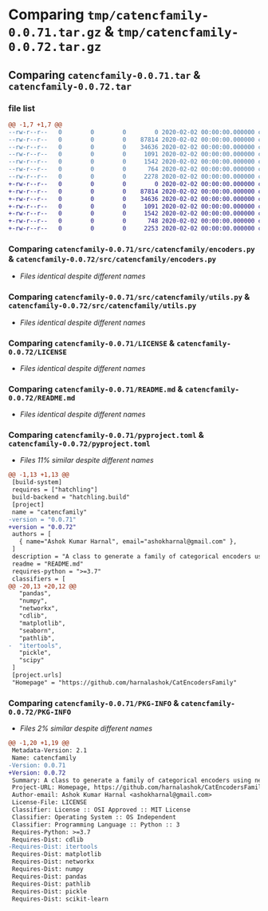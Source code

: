 # Comparing `tmp/catencfamily-0.0.71.tar.gz` & `tmp/catencfamily-0.0.72.tar.gz`

## Comparing `catencfamily-0.0.71.tar` & `catencfamily-0.0.72.tar`

### file list

```diff
@@ -1,7 +1,7 @@
--rw-r--r--   0        0        0        0 2020-02-02 00:00:00.000000 catencfamily-0.0.71/src/catencfamily/__init__.py
--rw-r--r--   0        0        0    87814 2020-02-02 00:00:00.000000 catencfamily-0.0.71/src/catencfamily/encoders.py
--rw-r--r--   0        0        0    34636 2020-02-02 00:00:00.000000 catencfamily-0.0.71/src/catencfamily/utils.py
--rw-r--r--   0        0        0     1091 2020-02-02 00:00:00.000000 catencfamily-0.0.71/LICENSE
--rw-r--r--   0        0        0     1542 2020-02-02 00:00:00.000000 catencfamily-0.0.71/README.md
--rw-r--r--   0        0        0      764 2020-02-02 00:00:00.000000 catencfamily-0.0.71/pyproject.toml
--rw-r--r--   0        0        0     2278 2020-02-02 00:00:00.000000 catencfamily-0.0.71/PKG-INFO
+-rw-r--r--   0        0        0        0 2020-02-02 00:00:00.000000 catencfamily-0.0.72/src/catencfamily/__init__.py
+-rw-r--r--   0        0        0    87814 2020-02-02 00:00:00.000000 catencfamily-0.0.72/src/catencfamily/encoders.py
+-rw-r--r--   0        0        0    34636 2020-02-02 00:00:00.000000 catencfamily-0.0.72/src/catencfamily/utils.py
+-rw-r--r--   0        0        0     1091 2020-02-02 00:00:00.000000 catencfamily-0.0.72/LICENSE
+-rw-r--r--   0        0        0     1542 2020-02-02 00:00:00.000000 catencfamily-0.0.72/README.md
+-rw-r--r--   0        0        0      748 2020-02-02 00:00:00.000000 catencfamily-0.0.72/pyproject.toml
+-rw-r--r--   0        0        0     2253 2020-02-02 00:00:00.000000 catencfamily-0.0.72/PKG-INFO
```

### Comparing `catencfamily-0.0.71/src/catencfamily/encoders.py` & `catencfamily-0.0.72/src/catencfamily/encoders.py`

 * *Files identical despite different names*

### Comparing `catencfamily-0.0.71/src/catencfamily/utils.py` & `catencfamily-0.0.72/src/catencfamily/utils.py`

 * *Files identical despite different names*

### Comparing `catencfamily-0.0.71/LICENSE` & `catencfamily-0.0.72/LICENSE`

 * *Files identical despite different names*

### Comparing `catencfamily-0.0.71/README.md` & `catencfamily-0.0.72/README.md`

 * *Files identical despite different names*

### Comparing `catencfamily-0.0.71/pyproject.toml` & `catencfamily-0.0.72/pyproject.toml`

 * *Files 11% similar despite different names*

```diff
@@ -1,13 +1,13 @@
 [build-system]
 requires = ["hatchling"]
 build-backend = "hatchling.build"
 [project]
 name = "catencfamily"
-version = "0.0.71"
+version = "0.0.72"
 authors = [
   { name="Ashok Kumar Harnal", email="ashokharnal@gmail.com" },
 ]
 description = "A class to generate a family of categorical encoders using network analysis"
 readme = "README.md"
 requires-python = ">=3.7"
 classifiers = [
@@ -20,13 +20,12 @@
   "pandas",
   "numpy",
   "networkx",
   "cdlib",
   "matplotlib",
   "seaborn",
   "pathlib",
-  "itertools",
   "pickle",
   "scipy"
 ]
 [project.urls]
 "Homepage" = "https://github.com/harnalashok/CatEncodersFamily"
```

### Comparing `catencfamily-0.0.71/PKG-INFO` & `catencfamily-0.0.72/PKG-INFO`

 * *Files 2% similar despite different names*

```diff
@@ -1,20 +1,19 @@
 Metadata-Version: 2.1
 Name: catencfamily
-Version: 0.0.71
+Version: 0.0.72
 Summary: A class to generate a family of categorical encoders using network analysis
 Project-URL: Homepage, https://github.com/harnalashok/CatEncodersFamily
 Author-email: Ashok Kumar Harnal <ashokharnal@gmail.com>
 License-File: LICENSE
 Classifier: License :: OSI Approved :: MIT License
 Classifier: Operating System :: OS Independent
 Classifier: Programming Language :: Python :: 3
 Requires-Python: >=3.7
 Requires-Dist: cdlib
-Requires-Dist: itertools
 Requires-Dist: matplotlib
 Requires-Dist: networkx
 Requires-Dist: numpy
 Requires-Dist: pandas
 Requires-Dist: pathlib
 Requires-Dist: pickle
 Requires-Dist: scikit-learn
```


